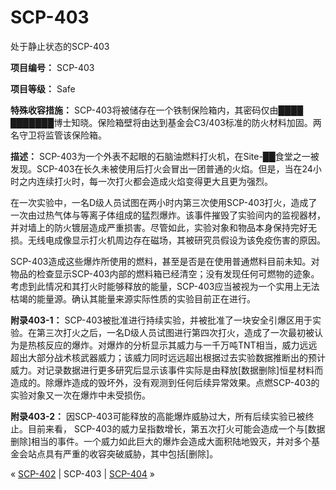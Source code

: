# SCP-403
                        




处于静止状态的SCP-403



**项目编号：** SCP-403

**项目等级：** Safe

**特殊收容措施：** SCP-403将被储存在一个铁制保险箱内，其密码仅由████ ███████博士知晓。保险箱壁将由达到基金会C3/403标准的防火材料加固。两名守卫将监管该保险箱。

**描述：** SCP-403为一个外表不起眼的石脑油燃料打火机，在Site-██食堂之一被发现。SCP-403在长久未被使用后打火会冒出一团普通的火焰。但是，当在24小时之内连续打火时，每一次打火都会造成火焰变得更大且更为强烈。

在一次实验中，一名D级人员试图在两小时内第三次使用SCP-403打火，造成了一次由过热气体与等离子体组成的猛烈爆炸。该事件摧毁了实验间内的监视器材，并对墙上的防火镀层造成严重损害。尽管如此，实验对象和物品本身保持完好无损。无线电成像显示打火机周边存在磁场，其被研究员假设为该免疫伤害的原因。

SCP-403造成这些爆炸所使用的燃料，甚至是否是在使用普通燃料目前未知。对物品的检查显示SCP-403内部的燃料箱已经清空；没有发现任何可燃物的迹象。考虑到此情况和其打火时能够释放的能量，SCP-403应当被视为一个实用上无法枯竭的能量源。确认其能量来源实际性质的实验目前正在进行。

**附录403-1：** SCP-403被批准进行持续实验，并被批准了一块安全引爆区用于实验。在第三次打火之后，一名D级人员试图进行第四次打火，造成了一次最初被认为是热核反应的爆炸。对爆炸的分析显示其威力与一千万吨TNT相当，威力远远超出大部分战术核武器威力；该威力同时远远超出根据过去实验数据推断出的预计威力。对记录数据进行更多研究后显示该事件实际是由释放[数据删除]恒星材料而造成的。除爆炸造成的毁坏外，没有观测到任何后续异常效果。点燃SCP-403的实验对象又一次在爆炸中未受损伤。

**附录403-2：** 因SCP-403可能释放的高能爆炸威胁过大，所有后续实验已被终止。目前来看， SCP-403的威力呈指数增长，第五次打火可能会造成一个与[数据删除]相当的事件。一个威力如此巨大的爆炸会造成大面积陆地毁灭，并对多个基金会站点具有严重的收容突破威胁，其中包括[删除]。



« [SCP-402](/scp-402) | SCP-403 | [SCP-404](/scp-404) »





                    